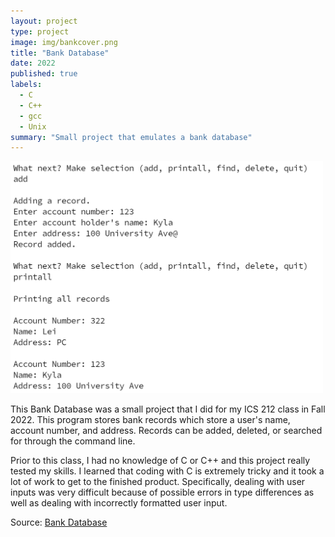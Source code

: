 ```yaml
---
layout: project
type: project
image: img/bankcover.png
title: "Bank Database"
date: 2022
published: true
labels:
  - C
  - C++
  - gcc
  - Unix
summary: "Small project that emulates a bank database"
---
```


<div class="text-center p-4">
  <img width="500px" src="../img/bank.png" class="img-thumbnail" >
</div>

This Bank Database was a small project that I did for my ICS 212 class in Fall 2022. This program stores bank records which store a user's name, account number, and address. Records can be added, deleted, or searched for through the command line.

Prior to this class, I had no knowledge of C or C++ and this project really tested my skills. I learned that coding with C is extremely tricky and it took a lot of work to get to the finished product. Specifically, dealing with user inputs was very difficult because of possible errors in type differences as well as dealing with incorrectly formatted user input.

Source: <a href="https://github.com/destinyshishido/ics212_bank">Bank Database</a>
